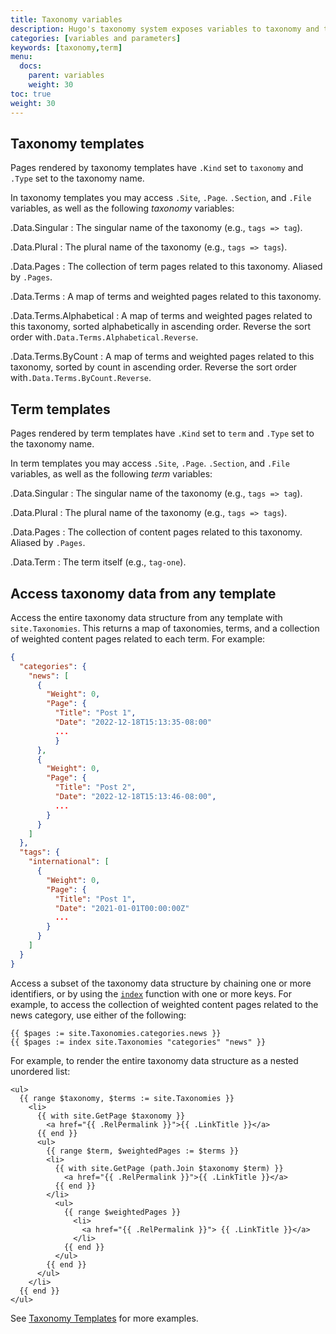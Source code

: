 ```yaml
---
title: Taxonomy variables
description: Hugo's taxonomy system exposes variables to taxonomy and term templates.
categories: [variables and parameters]
keywords: [taxonomy,term]
menu:
  docs:
    parent: variables
    weight: 30
toc: true
weight: 30
---
```


## Taxonomy templates

Pages rendered by taxonomy templates have `.Kind` set to `taxonomy` and `.Type` set to the taxonomy name.

In taxonomy templates you may access `.Site`, `.Page`. `.Section`, and `.File` variables, as well as the following _taxonomy_ variables:

.Data.Singular
: The singular name of the taxonomy (e.g., `tags => tag`).

.Data.Plural
: The plural name of the taxonomy (e.g., `tags => tags`).

.Data.Pages
: The collection of term pages related to this taxonomy. Aliased by `.Pages`.

.Data.Terms
: A map of terms and weighted pages related to this taxonomy.

.Data.Terms.Alphabetical
: A map of terms and weighted pages related to this taxonomy, sorted alphabetically in ascending order. Reverse the sort order with`.Data.Terms.Alphabetical.Reverse`.

.Data.Terms.ByCount
: A map of terms and weighted pages related to this taxonomy, sorted by count in ascending order. Reverse the sort order with`.Data.Terms.ByCount.Reverse`.

## Term templates

Pages rendered by term templates have `.Kind` set to `term` and `.Type` set to the taxonomy name.

In term templates you may access `.Site`, `.Page`. `.Section`, and `.File` variables, as well as the following _term_ variables:

.Data.Singular
: The singular name of the taxonomy (e.g., `tags => tag`).

.Data.Plural
: The plural name of the taxonomy (e.g., `tags => tags`).

.Data.Pages
: The collection of content pages related to this taxonomy. Aliased by `.Pages`.

.Data.Term
: The term itself (e.g., `tag-one`).

## Access taxonomy data from any template

Access the entire taxonomy data structure from any template with `site.Taxonomies`. This returns a map of taxonomies, terms, and a collection of weighted content pages related to each term. For example:

```json
{
  "categories": {
    "news": [
      {
        "Weight": 0,
        "Page": {
          "Title": "Post 1",
          "Date": "2022-12-18T15:13:35-08:00"
          ...
          }
      },
      {
        "Weight": 0,
        "Page": {
          "Title": "Post 2",
          "Date": "2022-12-18T15:13:46-08:00",
          ...
        }
      }
    ]
  },
  "tags": {
    "international": [
      {
        "Weight": 0,
        "Page": {
          "Title": "Post 1",
          "Date": "2021-01-01T00:00:00Z"
          ... 
        }
      }
    ]
  }
}
```

Access a subset of the taxonomy data structure by chaining one or more identifiers, or by using the [`index`] function with one or more keys. For example, to access the collection of weighted content pages related to the news category, use either of the following:

[`index`]: /functions/index-function/

```go-html-template
{{ $pages := site.Taxonomies.categories.news }}
{{ $pages := index site.Taxonomies "categories" "news" }}
```

For example, to render the entire taxonomy data structure as a nested unordered list:

```go-html-template
<ul>
  {{ range $taxonomy, $terms := site.Taxonomies }}
    <li>
      {{ with site.GetPage $taxonomy }}
        <a href="{{ .RelPermalink }}">{{ .LinkTitle }}</a>
      {{ end }}
      <ul>
        {{ range $term, $weightedPages := $terms }}
        <li>
          {{ with site.GetPage (path.Join $taxonomy $term) }}
            <a href="{{ .RelPermalink }}">{{ .LinkTitle }}</a>
          {{ end }}
        </li>
          <ul>
            {{ range $weightedPages }}
              <li>
                <a href="{{ .RelPermalink }}"> {{ .LinkTitle }}</a>
              </li>
            {{ end }}
          </ul>
        {{ end }}
      </ul>
    </li>
  {{ end }}
</ul>
```

See [Taxonomy Templates] for more examples.

[Taxonomy Templates]: /templates/taxonomy-templates/
